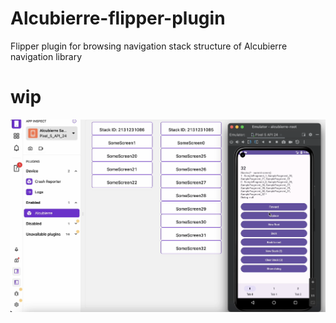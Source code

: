 # Alcubierre-flipper-plugin
Flipper plugin for browsing navigation stack structure of Alcubierre navigation library

# wip
![](Screenshot.png)